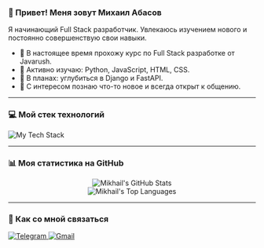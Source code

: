 ### 👋 Привет! Меня зовут Михаил Абасов

<p>Я начинающий Full Stack разработчик. Увлекаюсь изучением нового и постоянно совершенствую свои навыки.</p>

- 🔭 В настоящее время прохожу курс по Full Stack разработке от Javarush.
- 🌱 Активно изучаю: Python, JavaScript, HTML, CSS.
- 🚀 В планах: углубиться в Django и FastAPI.
- 💬 С интересом познаю что-то новое и всегда открыт к общению.

---

### 💻 Мой стек технологий

<p>
  <img src="https://skillicons.dev/icons?i=python,javascript,html,css,django,fastapi,postgres,docker,git" alt="My Tech Stack"/>
</p>

---

### 📊 Моя статистика на GitHub

<p align="center">
  <img src="https://github-readme-stats.vercel.app/api?username=CodexDLC&show_icons=true&theme=tokyonight&count_private=true&include_all_commits=true" alt="Mikhail's GitHub Stats" />
  <br/>
  <img src="https://github-readme-stats.vercel.app/api/top-langs/?username=CodexDLC&layout=compact&theme=tokyonight" alt="Mikhail's Top Languages" />
</p>

---

### 🤝 Как со мной связаться

<p align="left">
<a href="https://t.me/NeaAvalon" target="_blank">
  <img src="https://img.shields.io/badge/Telegram-2CA5E0?style=for-the-badge&logo=telegram&logoColor=white" alt="Telegram"/>
</a>
<a href="mailto:primecodex@gmail.com" target="_blank">
  <img src="https://img.shields.io/badge/Gmail-D14836?style=for-the-badge&logo=gmail&logoColor=white" alt="Gmail"/>
</a>
</p>
